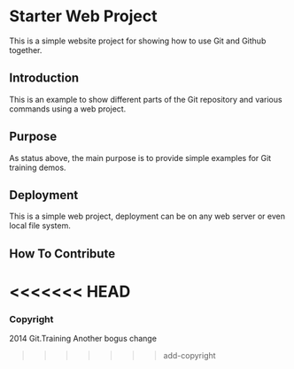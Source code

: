 # Starter Web Project 

This is a simple website project for showing how to use Git and Github together.

## Introduction

This is an example to show different parts of the Git repository and various commands using a web project.

## Purpose

As status above, the main purpose is to provide simple examples for Git training demos.

## Deployment

This is a simple web project, deployment can be on any web server or even local file system.

## How To Contribute

<<<<<<< HEAD
=======
### Copyright

2014 Git.Training
Another bogus change
>>>>>>> add-copyright
